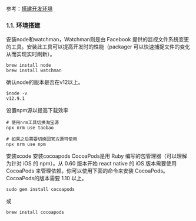 参考：[搭建开发环境](https://reactnative.cn/docs/environment-setup)
### 1.1. 环境搭建
安装node和watchman，Watchman则是由 Facebook 提供的监视文件系统变更的工具。安装此工具可以提高开发时的性能（packager 可以快速捕捉文件的变化从而实现实时刷新）。
```
brew install node
brew install watchman
```
确认node的版本是否在v12以上。
```
$node -v
v12.9.1
```
设置npm源以提高下载效率
```
# 使用nrm工具切换淘宝源
npx nrm use taobao

# 如果之后需要切换回官方源可使用
npx nrm use npm
```
安装xcode
安装cocoapods
CocoaPods是用 Ruby 编写的包管理器（可以理解为针对 iOS 的 npm）。从 0.60 版本开始 react native 的 iOS 版本需要使用 CocoaPods 来管理依赖。你可以使用下面的命令来安装 CocoaPods。CocoaPods的版本需要 1.10 以上。
```
sudo gem install cocoapods
```
或
```
brew install cocoapods
```